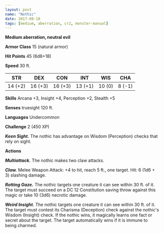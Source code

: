 ```yaml
---
layout: post
name: "Nothic"
date: 2017-09-10
tags: [medium, aberration, cr2, monster-manual]
---
```


**Medium aberration, neutral evil**

**Armor Class** 15 (natural armor)

**Hit Points** 45 (6d8+18)

**Speed** 30 ft.

|   STR   |   DEX   |   CON   |   INT   |   WIS   |   CHA   |
|:-----:|:-----:|:-----:|:-----:|:-----:|:-----:|
| 14 (+2) | 16 (+3) | 16 (+3) | 13 (+1) | 10 (0) | 8 (-1) |

**Skills** Arcana +3, Insight +4, Perception +2, Stealth +5

**Senses** truesight 120 ft.

**Languages** Undercommon

**Challenge** 2 (450 XP)

***Keen Sight.*** The nothic has advantage on Wisdom (Perception) checks that rely on sight.

**Actions**

***Multiattack.*** The nothic makes two claw attacks.

***Claw.*** Melee Weapon Attack: +4 to hit, reach 5 ft., one target. Hit: 6 (1d6 + 3) slashing damage.

***Rotting Gaze.*** The nothic targets one creature it can see within 30 ft. of it. The target must succeed on a DC 12 Constitution saving throw against this magic or take 10 (3d6) necrotic damage.

***Weird Insight.*** The nothic targets one creature it can see within 30 ft. of it. The target must contest its Charisma (Deception) check against the nothic's Wisdom (Insight) check. If the nothic wins, it magically learns one fact or secret about the target. The target automatically wins if it is immune to being charmed.


